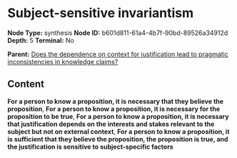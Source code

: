 # Subject-sensitive invariantism

**Node Type:** synthesis
**Node ID:** b601d811-61a4-4b7f-90bd-89526a34912d
**Depth:** 5
**Terminal:** No

**Parent:** [Does the dependence on context for justification lead to pragmatic inconsistencies in knowledge claims?](does-the-dependence-on-context-for-justification-lead-to-pragmatic-inconsistencies-in-knowledge-claims-antithesis-17892aaa-a678-4439-a381-d1a433b51c93.md)

## Content

**For a person to know a proposition, it is necessary that they believe the proposition**, **For a person to know a proposition, it is necessary for the proposition to be true**, **For a person to know a proposition, it is necessary that justification depends on the interests and stakes relevant to the subject but not on external context**, **For a person to know a proposition, it is sufficient that they believe the proposition, the proposition is true, and the justification is sensitive to subject-specific factors**
